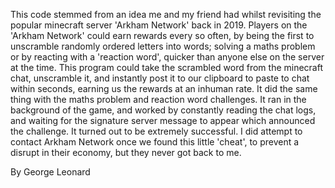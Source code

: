 This code stemmed from an idea me and my friend had whilst revisiting the popular minecraft server 'Arkham Network' back in 2019.
Players on the 'Arkham Network' could earn rewards every so often, by being the first to unscramble randomly ordered letters into words; solving a maths problem or by reacting with a 'reaction word', quicker than anyone else on the server at the time.
This program could take the scrambled word from the minecraft chat, unscramble it, and instantly post it to our clipboard to paste to chat within seconds, earning us the rewards at an inhuman rate. It did the same thing with the maths problem and reaction word challenges.
It ran in the background of the game, and worked by constantly reading the chat logs, and waiting for the signature server message to appear which announced the challenge.
It turned out to be extremely successful. I did attempt to contact Arkham Network once we found this little 'cheat', to prevent a disrupt in their economy, but they never got back to me.

By George Leonard
